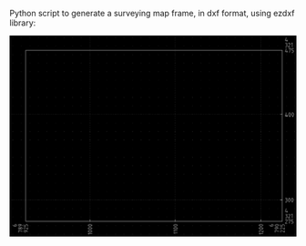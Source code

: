 Python script to generate a surveying map frame, in dxf format, using ezdxf library:

![Sample output](screenshot.png)